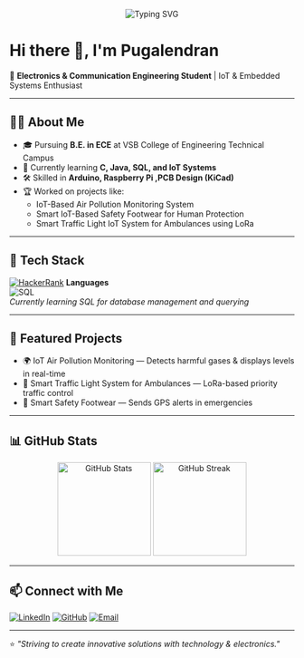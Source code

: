 <!-- Animated typing effect -->
<p align="center">
  <img src="https://readme-typing-svg.demolab.com?font=Fira+Code&weight=600&size=26&pause=1000&color=00CFFF&background=0D1117&center=true&vCenter=true&width=600&lines=Electronics+Communication+Engineer;IoT+Developer;PCB+Desinger;MATLAB" alt="Typing SVG" />
</p>

# Hi there 👋, I'm Pugalendran

🚀 **Electronics & Communication Engineering Student** | IoT & Embedded Systems Enthusiast

---

## 🧑‍💻 About Me
- 🎓 Pursuing **B.E. in ECE** at VSB College of Engineering Technical Campus  
- 🌱 Currently learning **C, Java, SQL, and IoT Systems**  
- 🛠 Skilled in **Arduino, Raspberry Pi ,PCB Design (KiCad)**  
- 🏆 Worked on projects like:  
  - IoT-Based Air Pollution Monitoring System  
  - Smart IoT-Based Safety Footwear for Human Protection  
  - Smart Traffic Light IoT System for Ambulances using LoRa  

---

## 🔧 Tech Stack

[![HackerRank](https://img.shields.io/badge/HackerRank-2EC866?style=for-the-badge&logo=HackerRank&logoColor=white)](https://www.hackerrank.com/profile/pugalendranm3)
**Languages**  
![SQL](https://img.shields.io/badge/SQL-4479A1?style=for-the-badge&logo=mysql&logoColor=white)  
*Currently learning SQL for database management and querying*

---

## 📌 Featured Projects
- 🌍 IoT Air Pollution Monitoring — Detects harmful gases & displays levels in real-time  
- 🚦 Smart Traffic Light System for Ambulances — LoRa-based priority traffic control  
- 👟 Smart Safety Footwear — Sends GPS alerts in emergencies

---

## 📊 GitHub Stats
<p align="center">
  <img src="https://github-readme-stats.vercel.app/api?username=Pugal-04&show_icons=true&theme=tokyonight" alt="GitHub Stats" height="165"/>
  <img src="https://github-readme-streak-stats.herokuapp.com/?user=Pugal-04&theme=tokyonight" alt="GitHub Streak" height="165"/>
</p>

---

## 📫 Connect with Me
[![LinkedIn](https://img.shields.io/badge/LinkedIn-0A66C2?style=for-the-badge&logo=linkedin&logoColor=white)](https://linkedin.com/in/pugalendran-m)
[![GitHub](https://img.shields.io/badge/GitHub-121011?style=for-the-badge&logo=github&logoColor=white)](https://github.com/Pugal-04)
[![Email](https://img.shields.io/badge/Email-D14836?style=for-the-badge&logo=gmail&logoColor=white)](mailto:pugalendranm3@gmail.com)

---

⭐ _"Striving to create innovative solutions with technology & electronics."_
